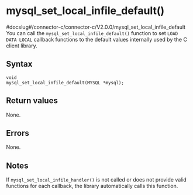 mysql_set_local_infile_default() 
=====================================================
#docslug#/connector-c/connector-c/V2.0.0/mysql_set_local_infile_default
You can call the `mysql_set_local_infile_default()` function to set `LOAD DATA LOCAL` callback functions to the default values internally used by the C client library. 

Syntax 
---------------------------

```unknow
void
mysql_set_local_infile_default(MYSQL *mysql);
```



Return values 
----------------------------------

None.

Errors 
---------------------------

None.

Notes 
--------------------------

If `mysql_set_local_infile_handler()` is not called or does not provide valid functions for each callback, the library automatically calls this function.
